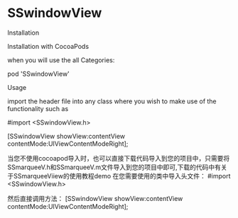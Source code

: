 # SSwindowView

Installation

Installation with CocoaPods

when you will use the all Categories:

pod 'SSwindowView'

Usage

import the header file into any class where you wish to make use of the functionality such as

#import <SSwindowView.h>

[SSwindowView showView:contentView contentMode:UIViewContentModeRight];


当您不使用cocoapod导入时，也可以直接下载代码导入到您的项目中，只需要将SSmarqueeV.h和SSmarqueeV.m文件导入到您的项目中即可,下载的代码中有关于SSmarqueeViiew的使用教程demo
在您需要使用的类中导入头文件：
#import <SSwindowView.h>

然后直接调用方法：
[SSwindowView showView:contentView contentMode:UIViewContentModeRight];
